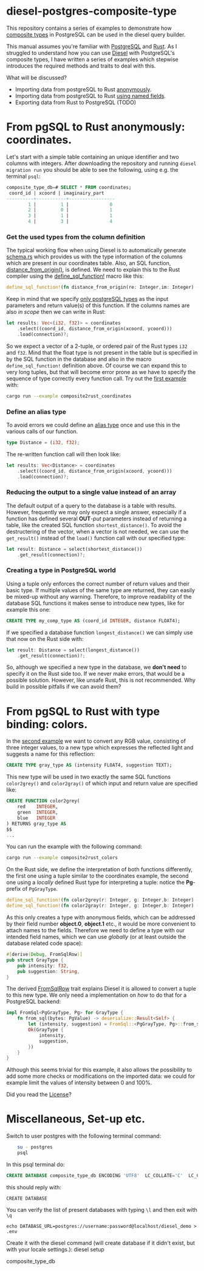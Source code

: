 # diesel-postgres-composite-type
This repository contains a series of examples to demonstrate how [composite types](https://www.postgresql.org/docs/current/rowtypes.html) in PostgreSQL can
be used in the diesel query builder.

This manual assumes you're familiar with [PostgreSQL](https://www.postgresql.org/docs/)
and [Rust](https://www.rust-lang.org/learn). As I struggled to understand
how you can use [Diesel](https://diesel.rs) with PostgreSQL's composite types,
I have written a series of examples which stepwise introduces the required
methods and traits to deal with this.

What will be discussed?
* Importing data from postgreSQL to Rust [anonymously](README.md#from-pgsql-to-rust-anonymously-coordinates).
* Importing data from postgreSQL to Rust [using named fields](README.md#from-pgsql-to-rust-with-type-binding-colors).
* Exporting data from Rust to PostgreSQL (TODO)


# From pgSQL to Rust anonymously: coordinates.
Let's start with a simple table containing an unique identifier and two columns
with integers. After downloading the repository and running `diesel migration run`
you should be able to see the following, using e.g. the terminal `psql`:

```sql
composite_type_db=# SELECT * FROM coordinates;
 coord_id | xcoord | imaginairy_part
----------+-----------+-----------------
        1 |         1 |               0
        2 |         0 |               1
        3 |         1 |               1
        4 |         3 |               4
```
### Get the used types from the column definition
The typical working flow when using Diesel is to automatically generate [schema.rs](./src/schema.rs) which
provides us with the type information of the columns which are present in
our coordinates table. Also, an SQL function, [distance_from_origin()](./migrations/2023-10-23-111951_composite2rust_coordinates/up.sql),
is defined. We need to explain this to the Rust compiler using the [define_sql_function!](https://docs.rs/diesel/latest/diesel/expression/functions/macro.define_sql_function.html)
macro like this:
```rust
define_sql_function!(fn distance_from_origin(re: Integer,im: Integer) -> Float);
```
Keep in mind that we specify [only postgreSQL types](https://docs.rs/diesel/latest/diesel/sql_types/index.html)
as the input parameters and return value(s) of this function. If the columns
names are also *in scope* then we can write in Rust:

```rust
let results: Vec<(i32, f32)> = coordinates
    .select((coord_id, distance_from_origin(xcoord, ycoord)))
    .load(connection)?;
```
So we expect a vector of a 2-tuple, or ordered pair of the Rust types ```i32```
and ```f32```. Mind that the float type is not present in the table but is
specified in by the SQL function in the database and also in the macro `define_sql_function!`
definition above. Of course we can expand this to very long tuples, but that
will become error prone as we have to specify the sequence of type correctly
every function call. Try out the [first example](./examples/composite2rust_coordinates) with:

```sh
cargo run --example composite2rust_coordinates
```

### Define an alias type
To avoid errors we could define an [alias type](https://doc.rust-lang.org/stable/std/keyword.type.html)
once and use this in the various calls of our function.
```rust
type Distance = (i32, f32);
```
The re-written function call will then look like:
```rust
let results: Vec<Distance> = coordinates
    .select((coord_id, distance_from_origin(xcoord, ycoord)))
    .load(connection)?;
```

### Reducing the output to a single value instead of an array
The default output of a query to the database is a table with results.
However, frequently we may only expect a single answer, especially if a function
has defined several **OUT**-*put* parameters instead of returning a table, like the
created SQL function ```shortest_distance()```.
To avoid the destructering of the vector, when a vector is not needed, we
can use the ```get_result()``` instead of the ```load()``` function call
with our specified type:

```rust
let result: Distance = select(shortest_distance())
    .get_result(connection)?;
```

### Creating a type in PostgreSQL world
Using a tuple only enforces the correct number of return values and their basic type.
If multiple values of the same type are returned, they can easily be mixed-up without
any warning. Therefore, to improve readability of the database SQL functions it makes
sense to introduce new types, like for example this one:
```sql
CREATE TYPE my_comp_type AS (coord_id INTEGER, distance FLOAT4);
```
If we specified a database function ```longest_distance()``` we can simply
use that now on the Rust side with:

```rust
let result: Distance = select(longest_distance())
    .get_result(connection)?;
```
So, although we specified a new type in the database, we **don't need** to
specify it on the Rust side too. If we never make errors, that would be a
possible solution. However, like unsafe Rust, this is not recommended. Why
build in possible pitfalls if we can avoid them?

# From pgSQL to Rust with type binding: colors.
In the [second example](./examples/composite2rust_colors.rs) we want to convert any RGB value, consisting of three integer values, to a new type which expresses the reflected light and suggests a name for this reflection:
```sql
CREATE TYPE gray_type AS (intensity FLOAT4, suggestion TEXT);
```
This new type will be used in two exactly the same SQL functions `color2grey()` and `color2gray()` of which input and return value are specified like:
```sql
CREATE FUNCTION color2grey(
    red    INTEGER,
    green  INTEGER,
    blue   INTEGER
) RETURNS gray_type AS
$$
...
```
You can run the example with the following command:
```sh
cargo run --example composite2rust_colors
```
On the Rust side, we define the interpretation of both functions differently, the first one using a tuple similar to the coordinates example, the second one using a _locally_ defined Rust type for interpreting a tuple: notice the **Pg**-prefix of `PgGrayType`.

```rust
define_sql_function!(fn color2grey(r: Integer, g: Integer,b: Integer) -> Record<(Float,Text)>);
define_sql_function!(fn color2gray(r: Integer, g: Integer,b: Integer) -> PgGrayType);
```
As this only creates a type with anonymous fields, which can be addressed by their field number **object.0**, **object.1** etc., it would be more convenient to attach names to the fields. Therefore we need to define a type with our intended field names, which we can use _globally_ (or at least outside the database related code space):
```rust
#[derive(Debug, FromSqlRow)]
pub struct GrayType {
    pub intensity: f32,
    pub suggestion: String,
}
```
The derived [FromSqlRow](https://docs.rs/diesel/latest/diesel/deserialize/trait.FromSqlRow.html) trait explains Diesel it is allowed to convert a tuple to this new type. We only need a implementation on _how_ to do that for a PostgreSQL backend:
```rust
impl FromSql<PgGrayType, Pg> for GrayType {
    fn from_sql(bytes: PgValue) -> deserialize::Result<Self> {
        let (intensity, suggestion) = FromSql::<PgGrayType, Pg>::from_sql(bytes)?;
        Ok(GrayType {
            intensity,
            suggestion,
        })
    }
}
```
Although this seems trivial for this example, it also allows the possibility to add some more checks or modifications on the imported data: we could for example limit the values of intensity between 0 and 100%.


Did you read the [License](./LICENSE)?








# Miscellaneous, Set-up etc.
Switch to user postgres with the following terminal command:
```bash
    su - postgres
    psql
```
In this psql terminal do:
```sql
CREATE DATABASE composite_type_db ENCODING 'UTF8'  LC_COLLATE='C'  LC_CTYPE='C'  template=template0 OWNER postgres;
```
this should reply with:
```
CREATE DATABASE
```
You can verify the list of present databases with typing `\l` and then exit with `\q`

    echo DATABASE_URL=postgres://username:password@localhost/diesel_demo > .env

Create it with the diesel command (will create database if it didn't exist, but with your locale  settings.):
    diesel setup

composite_type_db
